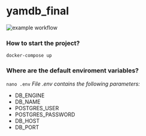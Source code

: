 # yamdb_final
![example workflow](https://github.com/AnnaUstiuzhanina/yamdb_final/actions/workflows/yamdb_workflow.yml/badge.svg)

### How to start the project? 
```docker-compose up```

### Where are the default enviroment variables? 
```nano .env``` 
_File .env contains the following parameters:_ 
- DB_ENGINE 
- DB_NAME 
- POSTGRES_USER 
- POSTGRES_PASSWORD 
- DB_HOST 
- DB_PORT 
